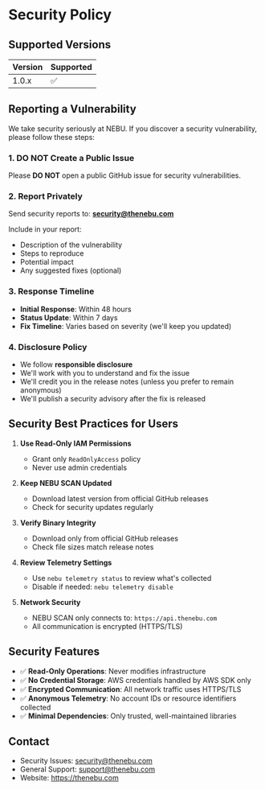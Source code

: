 # Security Policy

## Supported Versions

| Version | Supported          |
| ------- | ------------------ |
| 1.0.x   | :white_check_mark: |

## Reporting a Vulnerability

We take security seriously at NEBU. If you discover a security vulnerability, please follow these steps:

### 1. **DO NOT** Create a Public Issue

Please **DO NOT** open a public GitHub issue for security vulnerabilities.

### 2. Report Privately

Send security reports to: **security@thenebu.com**

Include in your report:
- Description of the vulnerability
- Steps to reproduce
- Potential impact
- Any suggested fixes (optional)

### 3. Response Timeline

- **Initial Response**: Within 48 hours
- **Status Update**: Within 7 days
- **Fix Timeline**: Varies based on severity (we'll keep you updated)

### 4. Disclosure Policy

- We follow **responsible disclosure**
- We'll work with you to understand and fix the issue
- We'll credit you in the release notes (unless you prefer to remain anonymous)
- We'll publish a security advisory after the fix is released

## Security Best Practices for Users

1. **Use Read-Only IAM Permissions**
   - Grant only `ReadOnlyAccess` policy
   - Never use admin credentials

2. **Keep NEBU SCAN Updated**
   - Download latest version from official GitHub releases
   - Check for security updates regularly

3. **Verify Binary Integrity**
   - Download only from official GitHub releases
   - Check file sizes match release notes

4. **Review Telemetry Settings**
   - Use `nebu telemetry status` to review what's collected
   - Disable if needed: `nebu telemetry disable`

5. **Network Security**
   - NEBU SCAN only connects to: `https://api.thenebu.com`
   - All communication is encrypted (HTTPS/TLS)

## Security Features

- ✅ **Read-Only Operations**: Never modifies infrastructure
- ✅ **No Credential Storage**: AWS credentials handled by AWS SDK only
- ✅ **Encrypted Communication**: All network traffic uses HTTPS/TLS
- ✅ **Anonymous Telemetry**: No account IDs or resource identifiers collected
- ✅ **Minimal Dependencies**: Only trusted, well-maintained libraries

## Contact

- Security Issues: security@thenebu.com
- General Support: support@thenebu.com
- Website: https://thenebu.com
